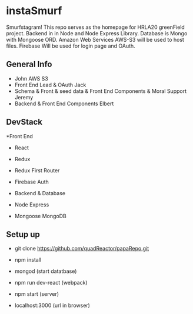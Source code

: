
# instaSmurf

Smurfstagram!
This repo serves as the homepage for HRLA20 greenField project. Backend in in Node and Node Express Library. Database is Mongo with Mongoose ORD. Amazon Web Services AWS-S3 will be used to host files. Firebase Will be used for login page and OAuth.

## General Info

* John AWS S3
* Front End Lead & OAuth Jack
* Schema & Front & seed data & Front End Components & Moral Support Jeremy
* Backend & Front End Components Elbert

## DevStack

\*Front End

* React
* Redux
* Redux First Router
* Firebase Auth

* Backend & Database
* Node Express
* Mongoose MongoDB

## Setup up

* git clone https://github.com/quadReactor/papaRepo.git
* npm install
* mongod (start datatbase)
* npm run dev-react (webpack)
* npm start (server)

* localhost:3000 (url in browser)
